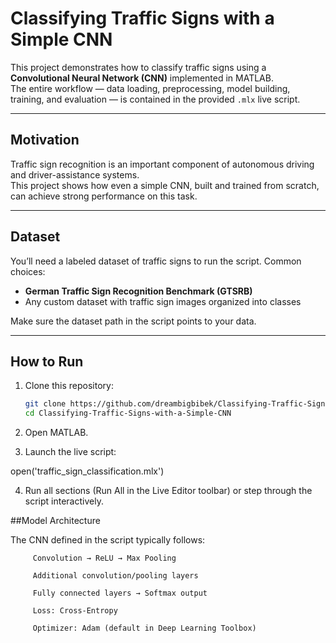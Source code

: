 # Classifying Traffic Signs with a Simple CNN

This project demonstrates how to classify traffic signs using a **Convolutional Neural Network (CNN)** implemented in MATLAB.  
The entire workflow — data loading, preprocessing, model building, training, and evaluation — is contained in the provided `.mlx` live script.

---

## Motivation

Traffic sign recognition is an important component of autonomous driving and driver-assistance systems.  
This project shows how even a simple CNN, built and trained from scratch, can achieve strong performance on this task.

---

## Dataset

You’ll need a labeled dataset of traffic signs to run the script. Common choices:

- **German Traffic Sign Recognition Benchmark (GTSRB)**  
- Any custom dataset with traffic sign images organized into classes

Make sure the dataset path in the script points to your data.

---

## How to Run

1. Clone this repository:
   ```bash
   git clone https://github.com/dreambigbibek/Classifying-Traffic-Signs-with-a-Simple-CNN.git
   cd Classifying-Traffic-Signs-with-a-Simple-CNN
2. Open MATLAB.

3. Launch the live script:

open('traffic_sign_classification.mlx')


4. Run all sections (Run All in the Live Editor toolbar) or step through the script interactively.

##Model Architecture

   The CNN defined in the script typically follows:

         Convolution → ReLU → Max Pooling

         Additional convolution/pooling layers

         Fully connected layers → Softmax output

         Loss: Cross-Entropy
         
         Optimizer: Adam (default in Deep Learning Toolbox)


